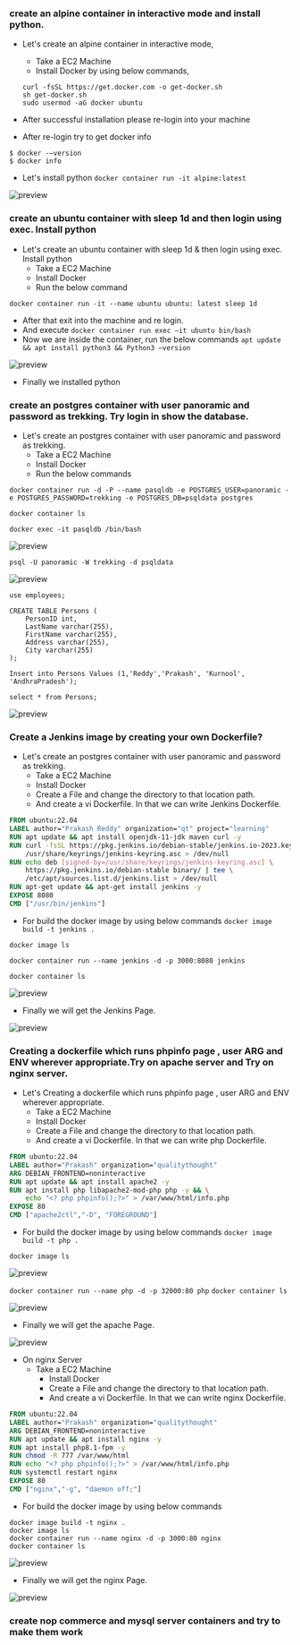 ### create an alpine container in interactive mode and install python.

* Let's create an alpine container in interactive mode, 
    * Take a EC2 Machine
    * Install Docker by using below commands,

  ```
  curl -fsSL https://get.docker.com -o get-docker.sh
  sh get-docker.sh
  sudo usermod -aG docker ubuntu
  ```
* After successful installation please re-login into your machine
* After re-login try to get docker info
```
$ docker -—version
$ docker info
```
* Let's install python
   `docker container run -it alpine:latest`

![preview](./Images/Docker1.png)

### create an ubuntu container with sleep 1d and then login using exec. Install python

* Let's create an ubuntu container with sleep 1d & then login using exec. Install python
    * Take a EC2 Machine
    * Install Docker
    * Run the below command

`docker container run -it --name ubuntu ubuntu: latest sleep 1d`

* After that exit into the machine and re login.
* And execute `docker container run exec –it ubuntu bin/bash`
* Now we are inside the container, run the below commands 
 `apt update && apt install python3 && Python3 –version`

![preview](./Images/Docker2.png)

* Finally we installed python

### create an postgres container with user panoramic and password as trekking. Try login in show the database.

* Let's create an postgres container with user panoramic and password as trekking.
    * Take a EC2 Machine
    * Install Docker
    * Run the below commands

```
docker container run -d -P --name pasqldb -e POSTGRES_USER=panoramic -e POSTGRES_PASSWORD=trekking -e POSTGRES_DB=psqldata postgres

docker container ls

docker exec -it pasqldb /bin/bash
```
![preview](./Images/Docker3.png)

`psql -U panoramic -W trekking -d psqldata`

![preview](./Images/Docker4.png)

```
use employees;

CREATE TABLE Persons (
    PersonID int,
    LastName varchar(255),
    FirstName varchar(255),
    Address varchar(255),
    City varchar(255)
);

Insert into Persons Values (1,'Reddy','Prakash', 'Kurnool', 'AndhraPradesh');

select * from Persons;
```
![preview](./Images/Docker5.png)


### Create a Jenkins image by creating your own Dockerfile?

* Let's create an postgres container with user panoramic and password as trekking.
    * Take a EC2 Machine
    * Install Docker
    * Create a File and change the directory to that location path.
    * And create a vi Dockerfile. In that we can write Jenkins Dockerfile.
```Dockerfile
FROM ubuntu:22.04
LABEL author="Prakash Reddy" organization="qt" project="learning"
RUN apt update && apt install openjdk-11-jdk maven curl -y
RUN curl -fsSL https://pkg.jenkins.io/debian-stable/jenkins.io-2023.key | tee \
    /usr/share/keyrings/jenkins-keyring.asc > /dev/null
RUN echo deb [signed-by=/usr/share/keyrings/jenkins-keyring.asc] \
    https://pkg.jenkins.io/debian-stable binary/ | tee \
    /etc/apt/sources.list.d/jenkins.list > /dev/null
RUN apt-get update && apt-get install jenkins -y
EXPOSE 8080
CMD ["/usr/bin/jenkins"]
```
* For build the docker image by using below commands
`docker image build -t jenkins .`

`docker image ls`

`docker container run --name jenkins -d -p 3000:8080 jenkins`

`docker container ls`

![preview](./Images/Docker6.png)

* Finally we will get the Jenkins Page.

![preview](./Images/Docker7.png)

### Creating a dockerfile which runs phpinfo page , user ARG and ENV wherever appropriate.Try on apache server and Try on nginx server.

* Let's Creating a dockerfile which runs phpinfo page , user ARG and ENV wherever appropriate.
    * Take a EC2 Machine
    * Install Docker
    * Create a File and change the directory to that location path.
    * And create a vi Dockerfile. In that we can write php Dockerfile.

```Dockerfile
FROM ubuntu:22.04
LABEL author="Prakash" organization="qualitythought"
ARG DEBIAN_FRONTEND=noninteractive
RUN apt update && apt install apache2 -y
RUN apt install php libapache2-mod-php php -y && \
	echo "<? php phpinfo();?>" > /var/www/html/info.php
EXPOSE 80
CMD ["apache2ctl","-D", "FOREGROUND"]
```
* For build the docker image by using below commands
`docker image build -t php .`

`docker image ls`

![preview](./Images/Docker8.png)

`docker container run --name php -d -p 32000:80 php`
`docker container ls`

![preview](./Images/Docker9.png)

* Finally we will get the apache Page.
 
![preview](./Images/Docker10.png)

* On nginx Server
    * Take a EC2 Machine
        * Install Docker
        * Create a File and change the directory to that location path.
        * And create a vi Dockerfile. In that we can write nginx Dockerfile.
  
```Dockerfile
FROM ubuntu:22.04
LABEL author="Prakash" organization="qualitythought"
ARG DEBIAN_FRONTEND=noninteractive
RUN apt update && apt install nginx -y
RUN apt install php8.1-fpm -y
RUN chmod -R 777 /var/www/html
RUN	echo "<? php phpinfo();?>" > /var/www/html/info.php
RUN systemctl restart nginx
EXPOSE 80
CMD ["nginx","-g", "daemon off;"]
```
* For build the docker image by using below commands
```
docker image build -t nginx .
docker image ls
docker container run --name nginx -d -p 3000:80 nginx
docker container ls
```
![preview](./Images/Docker11.png)

* Finally we will get the nginx Page.

![preview](./Images/Docker12.png)

### create nop commerce and mysql server containers and try to make them work